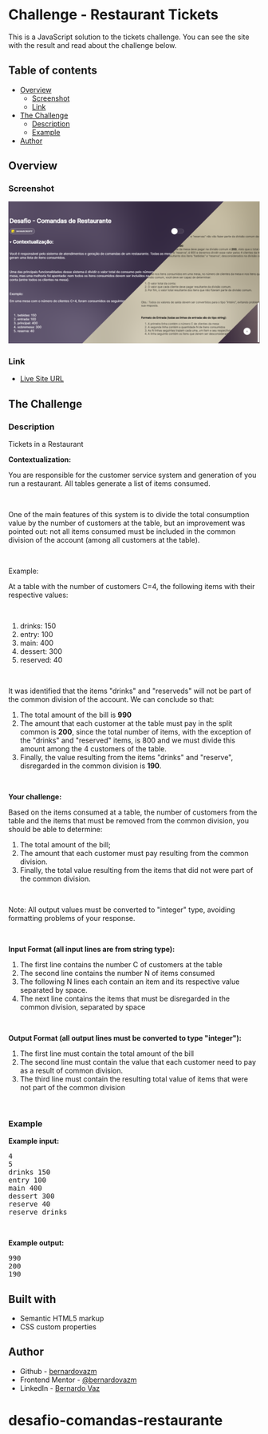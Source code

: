 # Challenge - Restaurant Tickets

This is a JavaScript solution to the tickets challenge. You can see the site with the result and read about the challenge below.

## Table of contents

-   [Overview](#overview)
    -   [Screenshot](#screenshot)
    -   [Link](#link)
-   [The Challenge](#the-challenge)
    -   [Description](#description)
    -   [Example](#example)
-   [Author](#author)

## Overview

### Screenshot

![](.github/preview.png)

### Link

-   [Live Site URL](https://bernardovazm.github.io/desafio-comandas-restaurante/)

## The Challenge

### Description

<p>Tickets in a Restaurant</p>
<p><strong>Contextualization:</strong></p>
<p>
You are responsible for the customer service system and generation of
you run a restaurant. All tables generate a list
of items consumed.
</p>
<p><br /></p>
<p>
One of the main features of this system is to divide the
total consumption value by the number of customers at the table, but
an improvement was pointed out: not all items consumed
must be included in the common division of the account (among all
customers at the table).
</p>
<p><br /></p>
<p>Example:</p>
<p>
At a table with the number of customers C=4,
the following items with their respective values:
</p>
<p><br /></p>
<ol>
<li>drinks: 150</li>
<li>entry: 100</li>
<li>main: 400</li>
<li>dessert: 300</li>
<li>reserved: 40</li>
</ol>
<p><br /></p>
<p>
It was identified that the items "drinks" and "reserveds" will not
be part of the common division of the account. We can conclude
so that:
</p>
<ol>
<li>The total amount of the bill is <strong>990</strong></li>
<li>
The amount that each customer at the table must pay in the split
common is <strong>200</strong>, since the total number of
items, with the exception of the "drinks" and "reserved" items, is
800 and we must divide this amount among the 4 customers of the
table.
</li>
<li>
Finally, the value resulting from the items "drinks" and
"reserve", disregarded in the common division is
<strong>190</strong>.
</li>
</ol>
<p><br /></p>
<p><strong>Your challenge:</strong></p>
<p>
Based on the items consumed at a table, the number of
customers from the table and the items that must be removed from the
common division, you should be able to determine:
</p>
<ol>
<li>The total amount of the bill;</li>
<li>
The amount that each customer must pay resulting from the
common division.
</li>
<li>
Finally, the total value resulting from the items that did not
were part of the common division.
</li>
</ol>
<p><br /></p>
<p>
Note: All output values must be converted to
"integer" type, avoiding formatting problems of your
response.
</p>
<p><br /></p>
<p>
<strong
>Input Format (all input lines are from
string type):</strong
>
</p>
<ol>
<li>
The first line contains the number C of customers at the table
</li>
<li>
The second line contains the number N of items
consumed
</li>
<li>
The following N lines each contain an item and its
respective value separated by space.
</li>
<li>
The next line contains the items that must be
disregarded in the common division, separated by space
</li>
</ol>
<p><br /></p>
<p>
<strong
>Output Format (all output lines must be
converted to type "integer"):</strong
>
</p>
<ol>
<li>The first line must contain the total amount of the bill</li>
<li>
The second line must contain the value that each customer
need to pay as a result of common division.
</li>
<li>
The third line must contain the resulting total value
of items that were not part of the common division
</li>
</ol>
<p><br /></p>

### Example

<p><strong>Example input:</strong></p>
<pre class="ql-syntax" spellcheck="false">
4
5
drinks 150
entry 100
main 400
dessert 300
reserve 40
reserve drinks
</pre>
<p><br /></p>
<p><strong>Example output:</strong></p>
<pre class="ql-syntax" spellcheck="false">
990
200
190
</pre>

## Built with

-   Semantic HTML5 markup
-   CSS custom properties

## Author

-   Github - [bernardovazm](https://github.com/bernardovazm)
-   Frontend Mentor - [@bernardovazm](https://www.frontendmentor.io/profile/bernardovazm)
-   LinkedIn - [Bernardo Vaz](https://www.linkedin.com/in/bernardovazm/)
# desafio-comandas-restaurante
